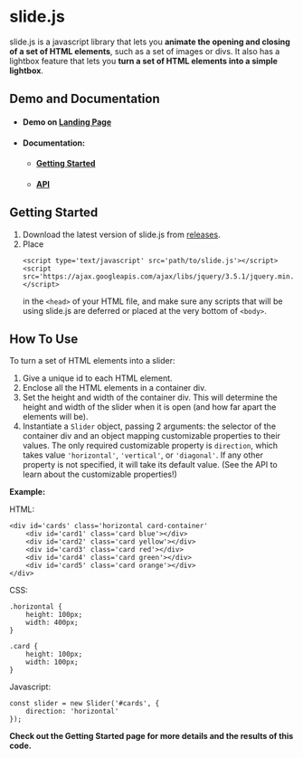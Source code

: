 # slide.js

slide.js is a javascript library that lets you **animate the opening and closing of a set of HTML elements**, such as a set of images or divs. It also has a lightbox feature that lets you **turn a set of HTML elements into a simple lightbox**.

## Demo and Documentation

- #### Demo on [Landing Page](https://agile-badlands-18218.herokuapp.com/)
- #### Documentation:
  - #### [Getting Started](https://agile-badlands-18218.herokuapp.com/gettingStarted.html)
  - #### [API](https://agile-badlands-18218.herokuapp.com/api.html)

## Getting Started

1. Download the latest version of slide.js from [releases](https://github.com/csc309-summer-2020/js-library-luashle1/releases).
2. Place
    ```
    <script type='text/javascript' src='path/to/slide.js'></script>
    <script src='https://ajax.googleapis.com/ajax/libs/jquery/3.5.1/jquery.min.js'></script>
    ```
    in the `<head>` of your HTML file, and make sure any scripts that will be using slide.js are deferred or placed at the very bottom of `<body>`.
    
## How To Use

To turn a set of HTML elements into a slider:
1. Give a unique id to each HTML element.
2. Enclose all the HTML elements in a container div.
3. Set the height and width of the container div. This will determine the height and width of the slider when it is open (and how far apart the elements will be).
4. Instantiate a `Slider` object, passing 2 arguments: the selector of the container div and an object mapping customizable properties to their values. The only required customizable property is `direction`, which takes value `'horizontal'`, `'vertical'`, or `'diagonal'`. If any other property is not specified, it will take its default value. (See the API to learn about the customizable properties!)

**Example:**

HTML:
```
<div id='cards' class='horizontal card-container'
    <div id='card1' class='card blue'></div>
    <div id='card2' class='card yellow'></div>
    <div id='card3' class='card red'></div>
    <div id='card4' class='card green'></div>
    <div id='card5' class='card orange'></div>
</div>
```
CSS:
```
.horizontal {
    height: 100px;
    width: 400px;
}

.card {
    height: 100px;
    width: 100px;
}      
```
Javascript:
```
const slider = new Slider('#cards', {
    direction: 'horizontal'
});
```
**Check out the Getting Started page for more details and the results of this code.**
